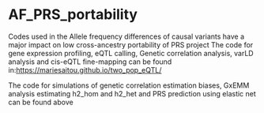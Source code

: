 # AF_PRS_portability
Codes used in the Allele frequency differences of causal variants have a major impact on low cross-ancestry portability of PRS project
The code for gene expression profiling, eQTL calling, Genetic correlation analysis, varLD analysis and cis-eQTL fine-mapping can be found in:https://mariesaitou.github.io/two_pop_eQTL/

The code for simulations of genetic correlation estimation biases, GxEMM analysis estimating h2_hom and h2_het and PRS prediction using elastic net can be found above



